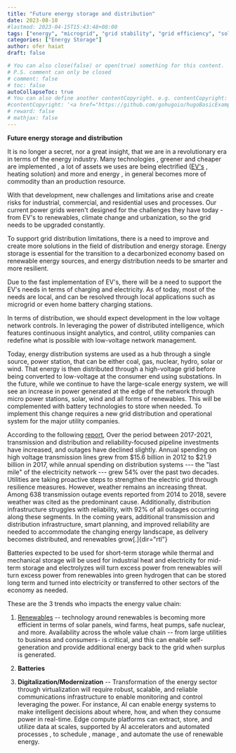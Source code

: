 ```yaml
---
title: "Future energy storage and distribution"
date: 2023-08-10
#lastmod: 2023-04-15T15:43:48+08:00
tags: ["energy", "microgrid", "grid stability", "grid efficiency", "solar", "C&I", "U.S", "energy distribution", "EV", "Smart energy"]
categories: ["Energy Storage"]
author: ofer haiat
draft: false

# You can also close(false) or open(true) something for this content.
# P.S. comment can only be closed
# comment: false
# toc: false
autoCollapseToc: true
# You can also define another contentCopyright. e.g. contentCopyright: "This is another copyright."
#contentCopyright: '<a href="https://github.com/gohugoio/hugoBasicExample" rel="noopener" target="_blank">See origin</a>'
# reward: false
# mathjax: false
---
```

**Future energy storage and distribution**

It is no longer a secret, nor a great insight, that we are in a
revolutionary era in terms of the energy industry. Many technologies ,
greener and cheaper are implemented , a lot of assets we uses are being
electrified
([EV's](https://www.meticulousresearch.com/product/electric-vehicle-market-5179)
, heating solution) and more and energy , in general becomes more of
commodity than an production resource.

With that development, new challenges and limitations arise and create
risks for industrial, commercial, and residential uses and processes.
Our current power grids weren't designed for the challenges they have
today - from EV's to renewables, climate change and urbanization, so the
grid needs to be upgraded constantly.

To support grid distribution limitations, there is a need to improve and
create more solutions in the field of distribution and energy storage.
Energy storage is essential for the transition to a decarbonized economy
based on renewable energy sources, and energy distribution needs to be
smarter and more resilient.

Due to the fast implementation of EV's, there will be a need to support
the EV's needs in terms of charging and electricity. As of today, most
of the needs are local, and can be resolved through local applications
such as microgrid or even home battery charging stations.

In terms of distribution, we should expect development in the low
voltage network controls. In leveraging the power of distributed
intelligence, which features continuous insight analytics, and control,
utility companies can redefine what is possible with low-voltage network
management.

Today, energy distribution systems are used as a hub through a single
source, power station, that can be either coal, gas, nuclear, hydro,
solar or wind. That energy is then distributed through a high-voltage
grid before being converted to low-voltage at the consumer end using
substations. In the future, while we continue to have the large-scale
energy system, we will see an increase in power generated at the edge of
the network through micro power stations, solar, wind and all forms of
renewables. This will be complemented with battery technologies to store
when needed. To implement this change requires a new grid distribution
and operational system for the major utility companies.

According to the following
[report](https://infrastructurereportcard.org/wp-content/uploads/2020/12/Energy-2021.pdf),
Over the period between 2017-2021, transmission and distribution and
reliability-focused pipeline investments have increased, and outages
have declined slightly. Annual spending on high voltage transmission
lines grew from \$15.6 billion in 2012 to \$21.9 billion in 2017, while
annual spending on distribution systems --- the "last mile" of the
electricity network --- grew 54% over the past two decades. Utilities
are taking proactive steps to strengthen the electric grid through
resilience measures. However, weather remains an increasing threat.
Among 638 transmission outage events reported from 2014 to 2018, severe
weather was cited as the predominant cause. Additionally, distribution
infrastructure struggles with reliability, with 92% of all outages
occurring along these segments. In the coming years, additional
transmission and distribution infrastructure, smart planning, and
improved reliability are needed to accommodate the changing energy
landscape, as delivery becomes distributed, and renewables
grow[.]{dir="rtl"}

Batteries expected to be used for short-term storage while thermal and
mechanical storage will be used for industrial heat and electricity for
mid-term storage and electrolyzes will turn excess power from renewables
will turn excess power from renewables into green hydrogen that can be
stored long term and turned into electricity or transferred to other
sectors of the economy as needed.

These are the 3 trends who impacts the energy value chain:

1.  [Renewables](https://peggysmedleyshow.com/a-primer-on-clean-energy)
    -- technology around renewables is becoming more efficient in terms
    of solar panels, wind farms, heat pumps, safe nuclear, and more.
    Availability across the whole value chain -- from large utilities to
    business and consumers- is critical, and this can enable
    self-generation and provide additional energy back to the grid when
    surplus is generated.

2.  **Batteries**

3.  **Digitalization/Modernization** -- Transformation of the energy
    sector through virtualization will require robust, scalable, and
    reliable communications infrastructure to enable monitoring and
    control leveraging the power. For instance, AI can enable energy
    systems to make intelligent decisions about where, how, and when
    they consume power in real-time. Edge compute platforms can extract,
    store, and utilize data at scales, supported by AI accelerators and
    automated processes , to schedule , manage , and automate the use of
    renewable energy.